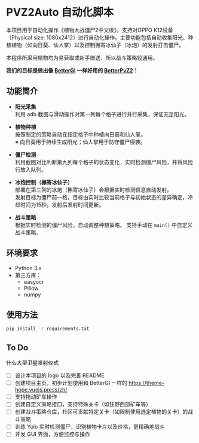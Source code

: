 # PVZ2Auto 自动化脚本

本项目用于自动化操作《植物大战僵尸2中文版》，支持对OPPO K12设备（Physical size: 1080x2412）进行自动化操作。主要功能包括自动收集阳光、种植植物（如向日葵、仙人掌）以及控制槲寄冰仙子（冰炮）的发射打击僵尸。

本程序所采用植物均为易获取或新手赠送，所以战斗策略较通用。

**我们的目标是做出像 [BetterGI](https://github.com/babalae/better-genshin-impact) 一样好用的 [BetterPvZ2](https://github.com/LeNotFound/BetterPvZ2)！**

## 功能简介

- **阳光采集**  
  利用 adb 截图与滑动操作对第一列每个格子进行并行采集，保证充足阳光。

- **植物种植**  
  按照制定的策略自动在指定格子中种植向日葵和仙人掌。  
  ※ 向日葵用于持续生成阳光；仙人掌用于防守僵尸侵袭。

- **僵尸检测**  
  利用截图对比判断第九列每个格子的状态变化，实时检测僵尸风险，并将风险行放入队列。

- **冰炮控制（槲寄冰仙子）**  
  部署在第三列的冰炮（槲寄冰仙子）会根据实时检测信息自动发射。  
  发射目标为僵尸前一格，目标由实时比较当前格子与初始状态的差异确定，冷却时间为15秒，发射后发射时间更新。

- **战斗策略**  
  根据实时检测的僵尸风险，自动调整种植策略。
  支持手动在 `main()` 中自定义战斗策略。

## 环境要求

- Python 3.x  
- 第三方库：  
  - easyocr  
  - Pillow  
  - numpy  

## 使用方法
```bash
pip install -r requirements.txt
```

## To Do
~~什么大型卫星发射仪式~~
- [ ] 设计本项目的 logo 以及完善 README
- [ ] 创建项目主页，初步计划使用和 BetterGI 一样的 <https://theme-hope.vuejs.press/zh/>
- [ ] 支持拖动矿车操作
- [ ] 创建自定义策略接口，支持特殊关卡（如狂野西部矿车等）
- [ ] 创建战斗策略仓库，社区可贡献特定关卡（如限制使用选定植物的关卡）的战斗策略
- [ ] 训练 Yolo 实时检测僵尸，识别植物卡片以及价格，更精确地战斗
- [ ] 开发 GUI 界面，方便监控与操作